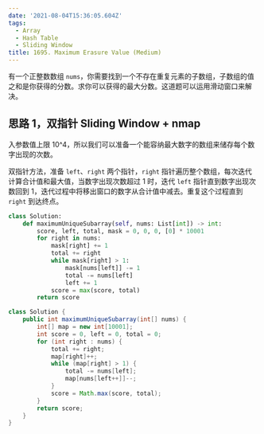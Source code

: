 ```yaml
---
date: '2021-08-04T15:36:05.604Z'
tags:
  - Array
  - Hash Table
  - Sliding Window
title: 1695. Maximum Erasure Value (Medium)
---
```


有一个正整数数组 `nums`，你需要找到一个不存在重复元素的子数组，子数组的值之和是你获得的分数。求你可以获得的最大分数。这道题可以运用滑动窗口来解决。

<!-- more -->

## 思路 1，双指针 Sliding Window + nmap

入参数值上限 10^4，所以我们可以准备一个能容纳最大数字的数组来储存每个数字出现的次数。

双指针方法，准备 `left`、`right` 两个指针，`right` 指针遍历整个数组，每次迭代计算合计值和最大值，当数字出现次数超过 1 时，迭代 `left` 指针直到数字出现次数回到 1，迭代过程中将移出窗口的数字从合计值中减去。重复这个过程直到 `right` 到达终点。

```python
class Solution:
    def maximumUniqueSubarray(self, nums: List[int]) -> int:
        score, left, total, mask = 0, 0, 0, [0] * 10001
        for right in nums:
            mask[right] += 1
            total += right
            while mask[right] > 1:
                mask[nums[left]] -= 1
                total -= nums[left]
                left += 1
            score = max(score, total)
        return score
```

```java
class Solution {
    public int maximumUniqueSubarray(int[] nums) {
        int[] map = new int[10001];
        int score = 0, left = 0, total = 0;
        for (int right : nums) {
            total += right;
            map[right]++;
            while (map[right] > 1) {
                total -= nums[left];
                map[nums[left++]]--;
            }
            score = Math.max(score, total);
        }
        return score;
    }
}
```
